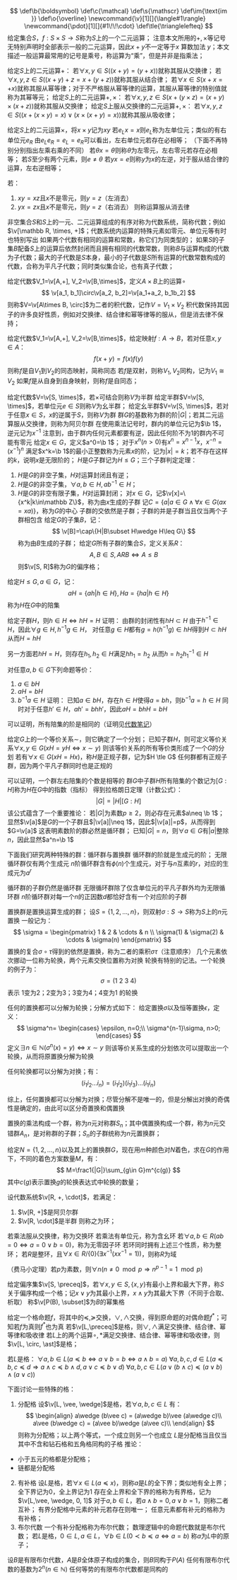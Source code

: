 $$
\def\b{\boldsymbol}
\def\c{\mathcal}
\def\s{\mathscr}
\def\im{\text{im }}
\def\o{\overline}
\newcommand{\v}[1][]{\langle#1\rangle}
\newcommand{\pdot}[1][]{#1\!\!\cdot}
\def\tle{\trianglelefteq}
$$
给定集合$S$，$f:S\times S\rightarrow S$称为$S$上的一个二元运算；
注意本文所用的$+,\times$等记号无特别声明时全部表示一般的二元运算，因此$x+y$不一定等于$x$ 算数加法 $y$；本文描述一般运算最常用的记号是乘号，称运算为“乘”，但是并非是指乘法；

给定$S$上的二元运算$+$：
若$\forall x, y\in S((x+y)=(y+x))$就称其服从交换律；
若$\forall x, y,z\in S((x+y)+z=x+(y+z))$就称其服从结合律；
若$\forall x\in S(x+x=+x)$就称其服从幂等律；对于不严格服从幂等律的运算，其服从幂等律的特别值就称为其幂等元；
给定$S$上的二元运算$+,\times$：
若$\forall x, y, z\in S(x+(y\times z)=(x+y)\times(x+z))$就称其服从交换律；
给定$S$上服从交换律的二元运算$+,\times$：
若$\forall x, y, z\in S((x+(x\times y)=x)\vee (x\times(x+y)=x))$就称其服从吸收律；

给定$S$上的二元运算$\times$，将$x\times y$记为$xy$
若$e_Lx=x$则$e_L$称为左单位元；类似的有右单位元$e_R$
由$e_Le_R=e_L=e_R$可以看出，左右单位元若存在必相等；
（下面不再特别分别指出左乘右乘的不同）
若$\theta x=\theta$则称$\theta$为左零元，左右零元若存在必相等；
若$S$至少有两个元素，则$e\neq \theta$
若$yx=e$则称$y$为$x$的左逆，对于服从结合律的运算，左右逆相等；

若：
1. $xy=xz$且$x$不是零元，则$y=z$（左消去）
2. $yx=zx$且$x$不是零元，则$y=z$（右消去）
则称运算服从消去律

非空集合$S$和$S$上的一元、二元运算组成的有序对称为代数系统，简称代数；例如$\v[\mathbb R, \times, +]$；代数系统内运算的特殊元素如零元、单位元等有时也特别写出
如果两个代数有相同的运算和常数，称它们为同类型的；
如果$S$的子集$B$配备$S$上的运算后依然封闭而且拥有相同的代数常数，则称$B$与运算构成的代数为子代数；最大的子代数是$S$本身，最小的子代数是$S$所有运算的代数常数构成的代数，合称为平凡子代数；同时类似集合论，也有真子代数；

给定代数$V_1=\v[A,+], V_2=\v[B,\times]$，定义$A\times B$上的运算$\circ$
$$
\v[a_1, b_1]\circ\v[a_2, b_2]=\v[a_1+a_2, b_1b_2]
$$
则称$V=\v[A\times B, \circ]$为二者的积代数，记作$V=V_1\times V_2$
积代数保持其因子的许多良好性质，例如对交换律、结合律和幂等律等的服从，但是消去律不保持；

给定代数$V_1=\v[A,+], V_2=\v[B,\times]$，给定映射$f:A\rightarrow B$，若对任意$x, y\in A$：
$$
f(x+y)=f(x)f(y)
$$
则称$f$是自$V_1$到$V_2$的同态映射，简称同态
若$f$是双射，则称$V_1, V_2$同构，记为$V_1\cong V_2$
如果$f$是从自身到自身映射，则称$f$是自同态；

给定代数$V=\v[S, \times]$，若$\times$可结合则称$V$为半群
给定半群$V=\v[S, \times]$，若单位元$e\in S$则称$V$为幺半群；
给定幺半群$V=\v[S, \times]$，若对于任意$x\in S$，$x$的逆属于$S$，则称$V$为群
群$G$的基数称为群的阶$|G|$；若其二元运算服从交换律，则称为阿贝尔群
在使用乘法记号时，群内的单位元记为$\b 1$，逆元记为$x^{-1}$
注意到，由于群内任何元素都要有逆，因此任何阶不为1的群内不可能有零元
给定$x\in G$，定义$a^0=\b 1$；
对于$x^n(n>0)$有$x^n=x^{n-1}x$，$x^{-n}=(x^{-1})^n$
满足$x^k=\b 1$的最小正整数称为元素$x$的阶，记为$|x|=k$；若不存在这样的$k$，说明$x$是无限阶的；
$H$是$G$子群记为$H\leq G$；三个子群判定定理：
1. $H$是$G$的非空子集，$H$对运算封闭且有逆；
2. $H$是$G$的非空子集，$\forall a, b\in H, ab^{-1}\in H$；
3. $H$是$G$的非空有限子集，$H$对运算封闭；
对$x\in G$，记$\v[x]=\{x^k|k\in\mathbb Z\}$，称为由$x$生成的子群
记$C=\{a|a\in G\wedge \forall x\in G(ax=xa)\}$，称为$G$的中心
子群的交依然是子群；子群的并是子群当且仅当两个子群相包含
给定$G$的子集$B$，记：
$$
\v[B]=\cap\{H|B\subset H\wedge H\leq G\}
$$
称为由$B$生成的子群；
给定$G$所有子群的集合$S$，定义关系$R$：
$$
A, B\in S, ARB\Leftrightarrow A\leq B
$$
则$\v[S, R]$称为$G$的偏序格；

给定$H\leq G, a\in G$，记：
$$
aH=\{ah|h\in H\}, Ha=\{ha|h\in H\}
$$
称为$H$在$G$中的陪集

给定子群$H$，则$h\in H\Leftrightarrow hH=H$
证明：
由群的封闭性有$hH\subset H$
由于$h^{-1}\in H$，因此$\forall g\in H, h^{-1}g\in H$，
对任意$g\in H$都有$g=h(h^{-1}g)\in hH$得到$H\subset hH$
从而$H=hH$

另一方面若$hH=H$，则存在$h_1,h_2\in H$满足$hh_1=h_2$
从而$h=h_2h_1^{-1}\in H$

对任意$a, b\in G$下列命题等价：
1. $a\in bH$
2. $aH=bH$
3. $b^{-1}a\in H$
证明：
已知$a\in bH$，存在$h\in H$使得$a=bh$，则$b^{-1}a=h\in H$
同时对于任意$h'\in H$，$ah'=bhh'$，因此$aH=bhH=bH$

可以证明，所有陪集的阶是相同的（证明见[代数笔记](代数%20笔记.md)）

给定$G$上的一个等价关系$\sim$，则它确定了一个分划；
已知子群$H$，则可定义等价关系$\forall x,y\in G(xH=yH\Leftrightarrow x\sim y)$
则该等价关系的所有等价类形成了一个$G$的分划
若有$\forall x\in G(xH=Hx)$，称$H$是正规子群，记为$H \tle G$
任何群都有正规子群，因为两个平凡子群同时也是正规的

可以证明，一个群左右陪集的个数是相等的
群$G$中子群$H$所有陪集的个数记为$[G:H]$称为$H$在$G$中的指数（指标）
得到拉格朗日定理（计数公式）：
$$
|G|=|H|[G:H]
$$
该公式蕴含了一个重要推论：
若$|G|$为素数$p\geq 2$，则必存在元素$a\neq \b 1$；显然$\v[a]$是$G$的一个子群且$|\v[a]|\neq 1$，因此$|\v[a]|=p$，从而得到$G=\v[a]$
这表明素数阶的群必然是循环群；
已知$|G|=n$，则$\forall a\in G$有$|a|$整除$n$，因此显然$a^n=\b 1$

下面我们研究两种特殊的群：循环群与置换群
循环群的阶就是生成元的阶；
无限循环群仅有两个生成元
$n$阶循环群含有$\phi(n)$个生成元，对于与$n$互素的$r$，对应的生成元为$a^r$

循环群的子群仍然是循环群
无限循环群除了仅含单位元的平凡子群外均为无限循环群
$n$阶循环群对每一个$n$的正因数$d$都恰好含有一个对应阶的子群

置换群是置换运算生成的群；
设$S=\{1, 2,\dots, n\}$，则双射$\sigma:S\rightarrow S$称为$S$上的$n$元置换
一般记为：
$$
\sigma = 
\begin{pmatrix}
1 & 2 & \cdots & n \\
\sigma(1) & \sigma(2) & \cdots & \sigma(n)
\end{pmatrix}
$$
置换的复合$\sigma\circ\tau$得到的依然是置换，称为二者的乘积$\sigma\tau$（注意顺序）
几个元素依次挪动一位称为轮换，两个元素交换位置称为对换
轮换有特别的记法。一个轮换的例子为：
$$
\sigma=(1\ 2\ 3\ 4)
$$
表示 1变为2；2变为3；3变为4；4变为1 的轮换

任何的置换都可以分解为轮换；分解方式如下：
给定置换$\sigma$以及恒等置换$\epsilon$，定义：
$$
\sigma^n=
\begin{cases}
\epsilon, n=0;\\
\sigma^{n-1}\sigma, n>0;
\end{cases}
$$
定义$\exists n\in \mathbb N(\sigma^n(x)=y)\Leftrightarrow x\sim y$
则该等价关系生成的分划依次可以提取出一个轮换，从而将原置换分解为轮换

任何轮换都可以分解为对换；有：
$$
(i_1i_2\dots i_n)=(i_1i_2)(i_1i_3)\dots(i_1i_n)
$$

综上，任何置换都可以分解为对换；尽管分解不是唯一的，但是分解出对换的奇偶性是确定的，由此可以区分奇置换和偶置换

置换的乘法构成一个群，称为$n$元对称群$S_n$；其中偶置换构成一个群，称为$n$元交错群$A_n$，是对称群的子群；$S_n$的子群统称为$n$元置换群；

给定$N=\{1,2,\dots, n\}$以及其上的置换群$G$，现在用$m$种颜色对$N$着色，求在$G$的作用下，不同的着色方案数量$M$，有：
$$
M=\frac1{|G|}\sum_{g\in G}m^{c(g)}
$$
其中$c(g)$表示置换$g$的轮换表达式中轮换的数量；

设代数系统$\v[R, +, \cdot]$，若满足：
1. $\v[R, +]$是阿贝尔群
2. $\v[R, \cdot]$是半群
则称之为环；

若乘法服从交换律，称为交换环
若乘法有单位元，称为含幺环
若$\forall a, b\in R(ab=0\Leftrightarrow a=0\vee b=0)$，称为无零因子环
若环同时拥有上述三个性质，称为整环；
若$R$是整环，且$\forall x\in R/\{0\}(\exists x^{-1}(xx^{-1}=1))$，则称$R$为域

（费马小定理）若$p$为素数，则$\forall n(n\neq 0\mod p\Rightarrow n^{p-1}=1\mod p)$

给定偏序集$\v[S, \preceq]$，若$\forall x, y\in S, \{x, y\}$有最小上界和最大下界，称$S$关于偏序构成一个格；记$x\vee y$为其最小上界，$x\wedge y$为其最大下界（不同于合取、析取）
称$\v[P(B), \subset]$为$B$的幂集格

给定一个格命题$f$，将其中的$\preceq,\succeq$交换，$\vee, \wedge$交换，得到原命题的对偶命题$f^\ast$；可知若$f$为真则$f^\ast$也为真
若$\v[L,\preceq]$是格，则$\vee, \wedge$满足交换律、结合律、幂等律和吸收律
若$L$上的两个运算$\circ, \ast$满足交换律、结合律、幂等律和吸收律，则$\v[L, \circ, \ast]$是格；

若$L$是格：
$\forall a, b\in L(a\preceq b\Leftrightarrow a\vee b = b\Leftrightarrow a \wedge b = a)$
$\forall a, b, c, d\in L(a\preceq b, c\preceq d\Rightarrow a\wedge c \preceq b\wedge d, a\vee c\preceq b\vee d)$
$\forall a, b, c\in L(a\vee(b\wedge c)\preceq (a\vee b)\wedge (a\vee c))$

下面讨论一些特殊的格：
1. 分配格
设$\v[L, \vee, \wedge]$是格，若$\forall a, b, c\in L$ 有：
$$
\begin{align}
a\wedge (b\vee c) = (a\wedge b)\vee (a\wedge c)\\
a\vee (b\wedge c) = (a\vee b)\wedge (a\vee c)\\
\end{align}
$$
则称为分配格；以上两个等式，一个成立则另一个也成立
$L$是分配格当且仅当其中不含和钻石格和五角格同构的子格
推论：
-  小于五元的格都是分配格；
- 链都是分配格
2. 有补格
设$L$是格，若$\forall x\in L(a\preceq x)$，则称$a$是$L$的全下界；类似地有全上界；
全下界记为$0$，全上界记为$1$
存在全上界和全下界的格称为有界格，记为$\v[L,\vee, \wedge, 0, 1]$
对于$a, b\in L$，若$a\wedge b=0, a\vee b =1$，则称二者互补；
有界分配格中元素的补元若存在则唯一；
任意元素都有补元的格称为有补格；
3. 布尔代数
一个有补分配格称为布尔代数；
数理逻辑中的命题代数就是布尔代数；
若$L$是格，$0\in L, a\in L$，$\forall b\in L(0\prec b\preceq a\Leftrightarrow a=b)$
称$a$为$L$中的原子；

设$B$是有限布尔代数，$A$是$B$全体原子构成的集合，则$B$同构于$P(A)$
任何有限布尔代数的基数为$2^n(n\in \mathbb N)$
任何等势的有限布尔代数都是同构的
